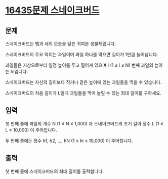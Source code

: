 # [16435문제 스네이크버드](https://www.acmicpc.net/problem/16435)
## 문제
스네이크버드는 뱀과 새의 모습을 닮은 귀여운 생물체입니다. 

스네이크버드의 주요 먹이는 과일이며 과일 하나를 먹으면 길이가 1만큼 늘어납니다.

과일들은 지상으로부터 일정 높이를 두고 떨어져 있으며 i (1 ≤ i ≤ N) 번째 과일의 높이는 hi입니다. 

스네이크버드는 자신의 길이보다 작거나 같은 높이에 있는 과일들을 먹을 수 있습니다.

스네이크버드의 처음 길이가 L일때 과일들을 먹어 늘릴 수 있는 최대 길이를 구하세요.

## 입력
첫 번째 줄에 과일의 개수 N (1 ≤ N ≤ 1,000) 과 스네이크버드의 초기 길이 정수 L (1 ≤ L ≤ 10,000) 이 주어집니다.

두 번째 줄에는 정수 h1, h2, ..., hN (1 ≤ hi ≤ 10,000) 이 주어집니다.

## 출력
첫 번째 줄에 스네이크버드의 최대 길이를 출력합니다.

